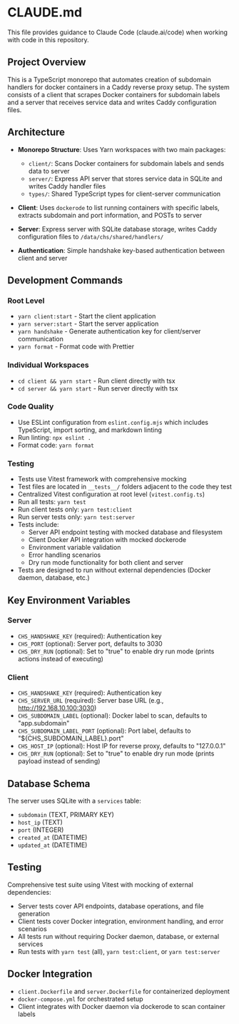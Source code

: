 # CLAUDE.md

This file provides guidance to Claude Code (claude.ai/code) when working with code in this repository.

## Project Overview

This is a TypeScript monorepo that automates creation of subdomain handlers for docker containers in a Caddy reverse proxy setup. The system consists of a client that scrapes Docker containers for subdomain labels and a server that receives service data and writes Caddy configuration files.

## Architecture

- **Monorepo Structure**: Uses Yarn workspaces with two main packages:
  - `client/`: Scans Docker containers for subdomain labels and sends data to server
  - `server/`: Express API server that stores service data in SQLite and writes Caddy handler files
  - `types/`: Shared TypeScript types for client-server communication

- **Client**: Uses `dockerode` to list running containers with specific labels, extracts subdomain and port information, and POSTs to server
- **Server**: Express server with SQLite database storage, writes Caddy configuration files to `/data/chs/shared/handlers/`
- **Authentication**: Simple handshake key-based authentication between client and server

## Development Commands

### Root Level
- `yarn client:start` - Start the client application
- `yarn server:start` - Start the server application
- `yarn handshake` - Generate authentication key for client/server communication
- `yarn format` - Format code with Prettier

### Individual Workspaces
- `cd client && yarn start` - Run client directly with tsx
- `cd server && yarn start` - Run server directly with tsx

### Code Quality
- Use ESLint configuration from `eslint.config.mjs` which includes TypeScript, import sorting, and markdown linting
- Run linting: `npx eslint .`
- Format code: `yarn format`

### Testing
- Tests use Vitest framework with comprehensive mocking
- Test files are located in `__tests__/` folders adjacent to the code they test
- Centralized Vitest configuration at root level (`vitest.config.ts`)
- Run all tests: `yarn test`
- Run client tests only: `yarn test:client`
- Run server tests only: `yarn test:server`
- Tests include:
  - Server API endpoint testing with mocked database and filesystem
  - Client Docker API integration with mocked dockerode
  - Environment variable validation
  - Error handling scenarios
  - Dry run mode functionality for both client and server
- Tests are designed to run without external dependencies (Docker daemon, database, etc.)

## Key Environment Variables

### Server
- `CHS_HANDSHAKE_KEY` (required): Authentication key
- `CHS_PORT` (optional): Server port, defaults to 3030
- `CHS_DRY_RUN` (optional): Set to "true" to enable dry run mode (prints actions instead of executing)

### Client
- `CHS_HANDSHAKE_KEY` (required): Authentication key
- `CHS_SERVER_URL` (required): Server base URL (e.g., http://192.168.10.100:3030)
- `CHS_SUBDOMAIN_LABEL` (optional): Docker label to scan, defaults to "app.subdomain"
- `CHS_SUBDOMAIN_LABEL_PORT` (optional): Port label, defaults to "${CHS_SUBDOMAIN_LABEL}.port"
- `CHS_HOST_IP` (optional): Host IP for reverse proxy, defaults to "127.0.0.1"
- `CHS_DRY_RUN` (optional): Set to "true" to enable dry run mode (prints payload instead of sending)

## Database Schema

The server uses SQLite with a `services` table:
- `subdomain` (TEXT, PRIMARY KEY)
- `host_ip` (TEXT)
- `port` (INTEGER)
- `created_at` (DATETIME)
- `updated_at` (DATETIME)

## Testing

Comprehensive test suite using Vitest with mocking of external dependencies:
- Server tests cover API endpoints, database operations, and file generation
- Client tests cover Docker integration, environment handling, and error scenarios
- All tests run without requiring Docker daemon, database, or external services
- Run tests with `yarn test` (all), `yarn test:client`, or `yarn test:server`

## Docker Integration

- `client.Dockerfile` and `server.Dockerfile` for containerized deployment
- `docker-compose.yml` for orchestrated setup
- Client integrates with Docker daemon via dockerode to scan container labels